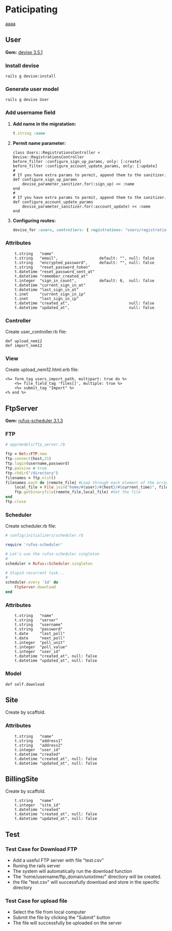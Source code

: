 # Paticipating

[aaaa](homes/README.md)

## User

**Gem:** [devise 3.5.1](https://github.com/plataformatec/devise)

### Install devise

	rails g devise:install
	
### Generate user model
	
	rails g devise User
	
### Add username field
	
1. **Add name in the migratation:**
	
	```ruby
	t.string :name
	```

2. **Permit name parameter:**

    ```
	class Users::RegistrationsController < Devise::RegistrationsController
	before_filter :configure_sign_up_params, only: [:create]
	before_filter :configure_account_update_params, only: [:update]
	#
	# If you have extra params to permit, append them to the sanitizer.
	def configure_sign_up_params
		devise_parameter_sanitizer.for(:sign_up) << :name
	end
	#
	# If you have extra params to permit, append them to the sanitizer.
	def configure_account_update_params
		devise_parameter_sanitizer.for(:account_update) << :name
	end
	```
	
3. **Configuring routes:**

	```ruby
	devise_for :users, controllers: { registrations: "users/registrations" }
	```
	
### Attributes

```
    t.string   "name"
    t.string   "email",                  default: "", null: false
    t.string   "encrypted_password",     default: "", null: false
    t.string   "reset_password_token"
    t.datetime "reset_password_sent_at"
    t.datetime "remember_created_at"
    t.integer  "sign_in_count",          default: 0,  null: false
    t.datetime "current_sign_in_at"
    t.datetime "last_sign_in_at"
    t.inet     "current_sign_in_ip"
    t.inet     "last_sign_in_ip"
    t.datetime "created_at",                          null: false
    t.datetime "updated_at",                          null: false
```

### Controller

Create user_controller.rb file:

	def upload_nem12
	def import_nem12
	
### View

Create upload_nem12.html.erb file:

```
<%= form_tag users_import_path, multipart: true do %>
    <%= file_field_tag 'files[]', multiple: true %>
    <%= submit_tag "Import" %>
<% end %>
```

## FtpServer

**Gem:** [rufus-scheduler 3.1.3](https://github.com/jmettraux/rufus-scheduler)

### FTP


```ruby
# app/models/ftp_server.rb

ftp = Net::FTP.new
ftp.connect(host,21)
ftp.login(username,password)
ftp.passive = true
ftp.chdir("/directory")
filenames = ftp.nlst()
filenames.each do |remote_file| #Loop through each element of the array
	local_file = File.join("home/#{user}/#{host}/#{current_time}", filename)
	ftp.getbinaryfile(remote_file,local_file) #Get the file
end
ftp.close
```

### Scheduler

Create scheduler.rb file:

```ruby
# config/initializers/scheduler.rb

require 'rufus-scheduler'

# Let's use the rufus-scheduler singleton
#
scheduler = Rufus::Scheduler.singleton

# Stupid recurrent task...
#
scheduler.every '1d' do
	FtpServer.download
end
```
### Attributes

```
    t.string   "name"
    t.string   "server"
    t.string   "username"
    t.string   "password"
    t.date     "last_poll"
    t.date     "next_poll"
    t.integer  "poll_unit"
    t.integer  "poll_value"
    t.integer  "user_id"
    t.datetime "created_at", null: false
    t.datetime "updated_at", null: false
```

### Model

	def self.download
	

## Site

Create by scaffold.

### Attributes

```
    t.string   "name"
    t.string   "address1"
    t.string   "address2"
    t.integer  "user_id"
    t.datetime "created"
    t.datetime "created_at", null: false
    t.datetime "updated_at", null: false
```

## BillingSite

Create by scaffold.

```
    t.string   "name"
    t.integer  "site_id"
    t.datetime "created"
    t.datetime "created_at", null: false
    t.datetime "updated_at", null: false
```

## Test

### Test Case for Download FTP

* Add a useful FTP server with file "test.csv"
* Runing the rails server
* The system will automatically run the download function
* The 'home/username/ftp_domain/unixtime/" directiory will be created.
* the file "test.csv" will successfully download and store in the specific directory

### Test Case for upload file

* Select the file from local computer
* Submit the file by clicking the "Submit" button
* The file will successfully be uploaded on the server

